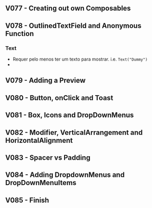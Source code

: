 ## V077 - Creating out own Composables

## V078 - OutlinedTextField and Anonymous Function

### Text
- Requer pelo menos ter um texto para mostrar. i.e. `Text("Dummy")`
- 
## V079 - Adding a Preview

## V080 - Button, onClick and Toast

## V081 - Box, Icons and DropDownMenus

## V082 - Modifier, VerticalArrangement and HorizontalAlignment

## V083 - Spacer vs Padding

## V084 - Adding DropdownMenus and DropDownMenuItems

## V085 - Finish